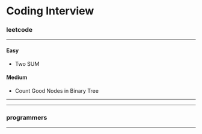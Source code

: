 # Coding Interview
### leetcode
---
#### Easy
- Two SUM

#### Medium
- Count Good Nodes in Binary Tree

---
---
### programmers
---

